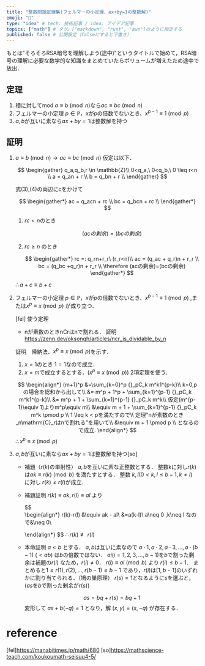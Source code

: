 ```yaml
---
title: "整数問題定理集(フェルマーの小定理、ax+by=1の整数解)"
emoji: "🐼" 
type: "idea" # tech: 技術記事 / idea: アイデア記事
topics: ["math"] # タグ。["markdown", "rust", "aws"]のように指定する
published: false # 公開設定（falseにすると下書き）
---
```



もとは"そろそろRSA暗号を理解しよう(途中)"というタイトルで始めて，RSA暗号の理解に必要な数学的な知識をまとめていたらボリュームが増えたため途中で放出．
## 定理
1. 積に対してmod
    $a\equiv b \pmod n$なら$ac\equiv bc\pmod n$
2. フェルマーの小定理
    $p \in \mathbb{P}$，$x$が$p$の倍数でないとき、$x^{p-1}\equiv 1  \pmod p$
3. $a,b$が互いに素なら$ax+by=1$は整数解を持つ

## 証明
1. $a\equiv b \pmod n \to ac \equiv bc \pmod n$
    仮定は以下．

    $$
    \begin{gather}
        q_a,q_b,r \in \mathbb{Z}\\
        0<q_a,\ 0<q_b,\ 0 \leq r<n \\
        a = q_an + r \\
        b = q_bn + r \\
    \end{gather}
    $$
    <!-- $a-b=(q_a-q_b)n$ -->
    式(3),(4)の両辺に$c$をかけて

    $$
    \begin{gather*}
        ac = q_acn + rc \\
        bc = q_bcn + rc \\
    \end{gather*}    
    $$

    1. $rc < n$のとき

        $$
            \begin{equation*}
                (acの剰余)=(bcの剰余)
            \end{equation*}
        $$

    2. $rc \geq n$ のとき

        $$
        \begin{gather*}
            rc =: q_rn+r_r\  (r_r<n)\\
            ac = (q_ac + q_r)n + r_r \\
            bc = (q_bc  +q_r)n + r_r \\
            \therefore (acの剰余)=(bcの剰余)
        \end{gather*}    
        $$
        
    $\therefore a+c \equiv b+c$

2. フェルマーの小定理
    $p \in \mathbb{P}$，$x$が$p$の倍数でないとき、$x^{p-1}\equiv 1  \pmod p$ ,または$x^{p}\equiv x  \pmod p$ が成り立つ．

    [fel]
    使う定理
    * nが素数のときnCrはnで割れる．
        証明 https://zenn.dev/oksongh/articles/ncr_is_dividable_by_n
    
    証明　帰納法．$x^{p}\equiv x  \pmod p$を示す．
    1. $x=1$のとき
        $1=1$なので成立．
    2. $x=m$で成立するとする．($x^p\equiv x \pmod p$)
    2項定理を使う．

    $$
    \begin{align*}
        (m+1)^p &=\sum_{k=0}^p {}_pC_k m^k1^{p-k}\\
        k=0,pの場合を総和から出して\\
        &= m^p + 1^p + \sum_{k=1}^{p-1} {}_pC_k m^k1^{p-k}\\
                &= m^p + 1 + \sum_{k=1}^{p-1} {}_pC_k m^k\\
            仮定(m^{p-1}\equiv 1)よりm^p\equiv m\\
                &\equiv m + 1 + \sum_{k=1}^{p-1} {}_pC_k m^k \pmod p \\
            1 \leq k < pを満たすので\\            
            定理"nが素数のとき_n\mathrm{C}_rはnで割れる"を用いて\\
                &\equiv m + 1 \pmod p \\
            となるので成立.
    \end{align*}
    $$
    $\therefore x^{p}\equiv x  \pmod p$ 


3. $a,b$が互いに素なら$ax+by=1$は整数解を持つ[so]
    * 補題（$r(k)$の単射性）
        $a,b$を互いに素な正整数とする．
        整数kに対し$r(k)$は$ak\equiv r(k) \pmod b$ を満たすとする．
        整数 $k,l(0<k,l\leq b-1,k \neq l)$ に対し $r(k)\neq r(l)$が成立．

    * 補題証明
        $r(k)\equiv ak,r(l) \equiv al$ より
        
        $$    
        \begin{align*}
            r(k)-r(l) &\equiv ak - al\\
                    &=a(k-l)\\
                    a\neq 0 ,k\neq l なので&\neq 0\\
            
        \end{align*} 
        $$
        $\therefore r(k)\not \equiv r(l)$
    * 本命証明
        $a<b$ とする．
        $a,b$は互いに素なので $a\cdot1, a\cdot 2,a\cdot3, ...,a\cdot (b-1)\ (< ab)$ は$b$の倍数ではない．
        $ai(i=1,2,3,...,b-1)$を$b$で割った剰余は補題の$r(i)$ なため，$r(i) \neq 0$．
        $r(i) \equiv ai \pmod b$ より $r(i) \leq b-1$．
        まとめると$1 \leq r(1),r(2),...,r(b-1) \leq b-1$ であり，$r(i)$は$[1,b-1]$のいずれかに割り当てられる．（鳩の巣原理）
        $r(s)=1$となるように$s$を選ぶと，($as$を$b$で割った剰余が$r(s)$)
        
        $$
            as = bq + r(s) = bq + 1
        $$
        変形して $as+b(-q)=1$ となり，解 $(x,y)=(s,-q)$ が存在する．

# reference
[fel]https://manabitimes.jp/math/680
[so]https://mathscience-teach.com/koukoumath-seisuu4-5/
